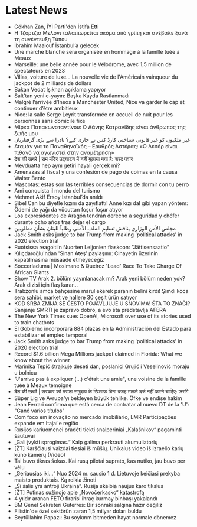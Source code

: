 # Latest News
-  Gökhan Zan, İYİ Parti'den İstifa Etti
-  Η Τζόρτζια Μελόνι ταλαιπωρείται ακόμα από γρίπη και ανέβαλε ξανά τη συνέντευξη Τύπου
-  İbrahim Maalouf İstanbul’a gelecek
-  Une marche blanche sera organisée en hommage à la famille tuée à Meaux
-  Marseille: une belle année pour le Vélodrome, avec 1,5 million de spectateurs en 2023
-  Villas, voiture de luxe... La nouvelle vie de l'Américain vainqueur du jackpot de 2 milliards de dollars
-  Bakan Vedat Işıkhan açıklama yapıyor
-  Salt’tan yeni e-yayın: Başka Kayda Rastlanmadı
-  Malgré l’arrivée d’Ineos à Manchester United, Nice va garder le cap et continuer d’être ambitieux
-  Nice: la salle Serge Leyrit transformée en accueil de nuit pour les personnes sans domicile fixe
-  Μίρκα Παπακωνσταντίνου: Ο Δάνης Κατρανίδης είναι άνθρωπος της ζωής μου
-  غیر ملکیوں کو غیر قانونی شناختی کارڈ کس نے جاری کیے؟ نادرا سے بڑی گرفتاریاں
-  Αταμάν για το Παναθηναϊκός – Ερυθρός Αστέρας: «Ο Λεσόρ είναι πιθανό να αγωνιστεί στην αναμέτρηση»
-  देश की खबरें | राम मंदिर उद्घाटन में नहीं बुलाया गया है: शरद पवार
-  Mevduatta hep aynı getiri hayali gerçek mi?
-  Amenazas al fiscal y una confesión de pago de coimas en la causa Walter Bento
-  Mascotas: estas son las terribles consecuencias de dormir con tu perro
-  Ami conquista il mondo del turismo
-  Mehmet Akif Ersoy İstanbul’da anıldı
-  Sibel Can bu diyetle kızını da zayıflattı! Anne kızı dal gibi yapan yöntem: Ödemi de yağı da vücuttan foşur foşur atıyor
-  Los expresidentes de Aragón tendrán derecho a seguridad y chófer durante ocho años tras dejar el cargo
-  مجلس الأمن الوزاري يناقش تسليم الملف الأمني وطلباً للبنان بشأن مطلوبين
-  Jack Smith asks judge to bar Trump from making 'political attacks' in 2020 election trial
-  Ruotsissa reagoitiin Nuorten Leijonien fiaskoon: ”Jättisensaatio”
-  Kılıçdaroğlu'ndan 'Sinan Ateş' paylaşımı: Cinayetin üzerinin kapatılmasına müsaade etmeyeceğiz
-  Soccerladuma | Mosimane & Queiroz 'Lead' Race To Take Charge Of African Giants
-  Show TV Arak 2. bölüm yayınlanacak mı? Arak yeni bölüm neden yok? Arak dizisi için flaş karar...
-  Trabzonlu amca bahçesine marul ekerek paranın belini kırdı! Şimdi koca sera sahibi, market ve hallere 30 çeşit ürün satıyor
-  KOD SRBA ZMIJA SE ČESTO POJAVLJUJE U SNOVIMA! ŠTA TO ZNAČI? Sanjanje SMRTI je zapravo dobro, a evo šta predstavlja AFERA
-  The New York Times sues OpenAI, Microsoft over use of its stories used to train chatbots
-  El Gobierno incorporará 884 plazas en la Administración del Estado para estabilizar el empleo temporal
-  Jack Smith asks judge to bar Trump from making 'political attacks' in 2020 election trial
-  Record $1.6 billion Mega Millions jackpot claimed in Florida: What we know about the winner
-  Marinika Tepić štrajkuje deseti dan, poslanici Grujić i Veselinović moraju u bolnicu
-  "J'arrive pas à expliquer (...) c'était une amie", une voisine de la famille tuée à Meaux témoigne
-  देश की खबरें | सरकार को मराठा समुदाय के खिलाफ बिना वजह मामले दर्ज नहीं करने चाहिए: जरांगे
-  Süper Lig ve Avrupa'yı bekleyen büyük tehlike. Öfke ve endişe hakim
-  Jean Ferrari confirma que está cerca de contratar al nuevo DT de la 'U': "Ganó varios títulos"
-  Com foco em inovação no mercado imobiliário, LMR Participações expande em Itajaí e região
-  Rusijos kariuomenei pradėti tiekti snaiperiniai „Kalašnikov“ pagaminti šautuvai
-  „Gali įvykti sprogimas.“ Kaip galima perkrauti akumuliatorių
-  [ŽT] Karščiausi vaizdai tiesiai iš mūšių. Unikalus video iš Izraelio karių kūno kamerų (Video)
-  Tai buvo tikras šokas. Kai rusų pilotai suprato, kas nutiko, jau buvo per vėlu
-  „Geriausias iki...“ Nuo 2024 m. sausio 1 d. Lietuvoje keičiasi prekyba maisto produktais. Ką reikia žinoti
-  „Ši šalis yra antroji Ukraina“. Rusija skelbia naujus karo tikslus
-  [ŽT] Putinas sužinojo apie „Novočerkasko“ katastrofą
-  4 yıldır aranan FETÖ firarisi ihraç kurmay binbaşı yakalandı
-  BM Genel Sekreteri Guterres: Bir sonraki salgına hazır değiliz
-  Filistin'de özel sektörün zararı 1,5 milyar doları buldu
-  Beytüllahim Papazı: Bu soykırım bitmeden hayat normale dönemez

